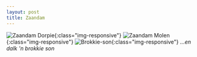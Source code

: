 ```yaml
---
layout: post
title: Zaandam
---
```




![Zaandam Dorpie](https://lh3.googleusercontent.com/pw/AM-JKLUvVvR6EJc7oFQZCf8rqyQtpWd-XGo1dCYht-0hpaqBrgUnx810wi-ImBDMLbwKFaCKzGL4FrE3se6sWTUtbkhiBpZU0f6UflSnXrLDmcFAU1qzwTQqvfJyKn2JpRBNxplNn9Z_B1hCv6D4iGqx1bJvnw=w960-h636-no?authuser=0){:class="img-responsive"}
![Zaandam Molen](https://lh3.googleusercontent.com/pw/AM-JKLX3oD3V3IY3vNBWeIxuhNDz0NkV8sJ1XkBPytgIRp4dMXRwJfjuGs6NWr9LRThoSxqO-U_7ULzzbzZ7h5XXTXZLq2biA8fCe4-nxmA0gnNd6RJ0s3_vpVmS6CKphw3iU8d5bTXv8KpP3b_b8gAhLcPEpA=w960-h636-no?authuser=0){:class="img-responsive"}
![Brokkie-son](https://lh3.googleusercontent.com/pw/AM-JKLX2vRFK0bMC-d_e8CpMLt8kxohtHHOHShzkm5ef8oEW58vRn-bQWt9xHehNX3ZFtjJpztpgt08QkpfthgNgrvamlUzWmQYNGPhskXw6tGtQK5oGyUwxrU9oDTOicoPASGdVupTdjoPq7VgdmbHJlPYECQ=w597-h901-no?authuser=0){:class="img-responsive"}
*...en dalk 'n brokkie son*


